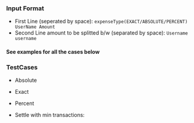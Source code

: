 ### Input Format
- First Line (seperated by space):  `expenseType(EXACT/ABSOLUTE/PERCENT) UserName Amount`
- Second Line amount to be splitted b/w (separated by space): `Username username`

#### See examples for all the cases below

### TestCases
- Absolute

- Exact

- Percent


- Settle with min transactions:
